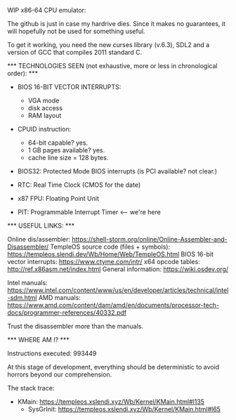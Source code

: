 WIP x86-64 CPU emulator:

The github is just in case my hardrive dies. Since it makes no guarantees, it will hopefully not be used for something useful.

To get it working, you need the new curses library (v.6.3), SDL2 and a version of GCC that compiles 2011 standard C.

*** TECHNOLOGIES SEEN (not exhaustive, more or less in chronological order): ***

- BIOS 16-BIT VECTOR INTERRUPTS:
  - VGA mode
  - disk access
  - RAM layout

- CPUID instruction:
  - 64-bit capable? yes.
  - 1 GB pages available? yes.
  - cache line size = 128 bytes.

- BIOS32: Protected Mode BIOS interrupts (is PCI available? not clear.)

- RTC: Real Time Clock (CMOS for the date)

- x87 FPU: Floating Point Unit

- PIT: Programmable Interrupt Timer <-- we're here

*** USEFUL LINKS: ***

Online dis/assembler: https://shell-storm.org/online/Online-Assembler-and-Disassembler/
TempleOS source code (files + symbols): https://templeos.slendi.dev/Wb/Home/Web/TempleOS.html
BIOS 16-bit vector interrupts: https://www.ctyme.com/intr/
x64 opcode tables: http://ref.x86asm.net/index.html
General information: https://wiki.osdev.org/

Intel manuals: https://www.intel.com/content/www/us/en/developer/articles/technical/intel-sdm.html
AMD manuals: https://www.amd.com/content/dam/amd/en/documents/processor-tech-docs/programmer-references/40332.pdf

Trust the disassembler more than the manuals.

*** WHERE AM I? ***

Instructions executed: 993449

At this stage of development, everything should be deterministic to avoid horrors beyond our comprehension.

The stack trace:

- KMain:    https://templeos.xslendi.xyz/Wb/Kernel/KMain.html#l135
  - SysGrInit:    https://templeos.xslendi.xyz/Wb/Kernel/KMain.html#l65
